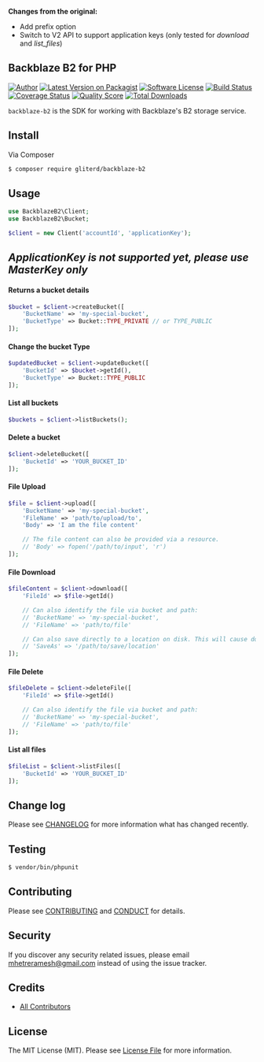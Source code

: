 **Changes from the original:**

* Add prefix option
* Switch to V2 API to support application keys (only tested for _download_ and _list_files_) 

## Backblaze B2 for PHP

[![Author](http://img.shields.io/badge/author-@mhetreramesh-blue.svg?style=flat-square)](https://twitter.com/mhetreramesh)
[![Latest Version on Packagist](https://img.shields.io/packagist/v/gliterd/backblaze-b2.svg?style=flat-square)](https://packagist.org/packages/gliterd/backblaze-b2)
[![Software License][ico-license]](LICENSE.md)
[![Build Status](https://img.shields.io/travis/gliterd/backblaze-b2/master.svg?style=flat-square)](https://travis-ci.org/gliterd/backblaze-b2)
[![Coverage Status][ico-scrutinizer]][link-scrutinizer]
[![Quality Score][ico-code-quality]][link-code-quality]
[![Total Downloads](https://img.shields.io/packagist/dt/gliterd/backblaze-b2.svg?style=flat-square)](https://packagist.org/packages/gliterd/backblaze-b2)

`backblaze-b2` is the SDK for working with Backblaze's B2 storage service.

## Install

Via Composer

``` bash
$ composer require gliterd/backblaze-b2
```

## Usage

``` php
use BackblazeB2\Client;
use BackblazeB2\Bucket;

$client = new Client('accountId', 'applicationKey');
```
## *ApplicationKey is not supported yet, please use MasterKey only*

#### Returns a bucket details
``` php
$bucket = $client->createBucket([
    'BucketName' => 'my-special-bucket',
    'BucketType' => Bucket::TYPE_PRIVATE // or TYPE_PUBLIC
]);
```

#### Change the bucket Type
``` php
$updatedBucket = $client->updateBucket([
    'BucketId' => $bucket->getId(),
    'BucketType' => Bucket::TYPE_PUBLIC
]);
```

#### List all buckets
``` php
$buckets = $client->listBuckets();
```
#### Delete a bucket
``` php
$client->deleteBucket([
    'BucketId' => 'YOUR_BUCKET_ID'
]);
```

#### File Upload
``` php
$file = $client->upload([
    'BucketName' => 'my-special-bucket',
    'FileName' => 'path/to/upload/to',
    'Body' => 'I am the file content'

    // The file content can also be provided via a resource.
    // 'Body' => fopen('/path/to/input', 'r')
]);
```

#### File Download
``` php
$fileContent = $client->download([
    'FileId' => $file->getId()

    // Can also identify the file via bucket and path:
    // 'BucketName' => 'my-special-bucket',
    // 'FileName' => 'path/to/file'

    // Can also save directly to a location on disk. This will cause download() to not return file content.
    // 'SaveAs' => '/path/to/save/location'
]);
```

#### File Delete
``` php
$fileDelete = $client->deleteFile([
    'FileId' => $file->getId()

    // Can also identify the file via bucket and path:
    // 'BucketName' => 'my-special-bucket',
    // 'FileName' => 'path/to/file'
]);
```

#### List all files
``` php
$fileList = $client->listFiles([
    'BucketId' => 'YOUR_BUCKET_ID'
]);
```


## Change log

Please see [CHANGELOG](CHANGELOG.md) for more information what has changed recently.

## Testing

```bash
$ vendor/bin/phpunit
```


## Contributing

Please see [CONTRIBUTING](CONTRIBUTING.md) and [CONDUCT](CONDUCT.md) for details.

## Security

If you discover any security related issues, please email mhetreramesh@gmail.com instead of using the issue tracker.

## Credits

- [All Contributors][link-contributors]

## License

The MIT License (MIT). Please see [License File](LICENSE.md) for more information.

[ico-version]: https://img.shields.io/packagist/v/gliterd/backblaze-b2.svg?style=flat-square
[ico-license]: https://img.shields.io/badge/license-MIT-brightgreen.svg?style=flat-square
[ico-travis]: https://img.shields.io/travis/gliterd/backblaze-b2/master.svg?style=flat-square
[ico-scrutinizer]: https://img.shields.io/scrutinizer/coverage/g/gliterd/backblaze-b2.svg?style=flat-square
[ico-code-quality]: https://img.shields.io/scrutinizer/g/gliterd/backblaze-b2.svg?style=flat-square
[ico-downloads]: https://img.shields.io/packagist/dt/gliterd/backblaze-b2.svg?style=flat-square

[link-packagist]: https://packagist.org/packages/gliterd/backblaze-b2
[link-travis]: https://travis-ci.org/gliterd/backblaze-b2
[link-scrutinizer]: https://scrutinizer-ci.com/g/gliterd/backblaze-b2/code-structure
[link-code-quality]: https://scrutinizer-ci.com/g/gliterd/backblaze-b2
[link-downloads]: https://packagist.org/packages/gliterd/backblaze-b2
[link-author]: https://github.com/gliterd
[link-contributors]: ../../contributors
